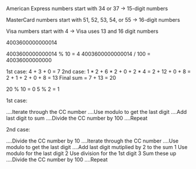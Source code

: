 American Express numbers start with 34 or 37 -> 15-digit numbers

MasterCard numbers start with 51, 52, 53, 54, or 55 -> 16-digit numbers

Visa numbers start with 4 -> Visa uses 13 and 16 digit numbers

4003600000000014

4003600000000014 % 10 = 4 4003600000000014 / 100 = 40036000000000

1st case: 4 + 3 + 0 = 7 2nd case: 1 * 2 + 6 * 2 + 0 + 2 * 4 = 2 + 12 + 0 + 8 = 2 + 1 + 2 + 0 + 8 = 13 Final sum = 7 + 13 = 20

20 % 10 = 0 5 % 2 = 1

1st case:

....Iterate through the CC number
....Use modulo to get the last digit
....Add last digit to sum
....Divide the CC number by 100
....Repeat

2nd case:

....Divide the CC number by 10
....Iterate through the CC number
....Use modulo to get the last digit
....Add last digit mutiplied by 2 to the sum
       1 Use modulo for the last digit 
       2 Use division for the 1st digit
       3 Sum these up
....Divide the CC number by 100
....Repeat